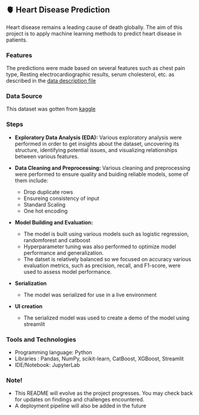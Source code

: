 ## 🫀  Heart Disease Prediction

Heart disease remains a leading cause of death globally. The aim of this project is to apply machine learning methods to predict heart disease in patients.

### **Features**  
The predictions were made based on several features such as chest pain type, Resting electrocardiographic results, serum cholesterol, etc. as described in the [data description file](data_description.md)

### Data Source
This dataset was gotten from [kaggle](https://www.kaggle.com/datasets/yasserh/heart-disease-dataset)

### Steps
* **Exploratory Data Analysis (EDA):** Various exploratory analysis were performed in order to get insights about the dataset, uncovering its structure, identifying potential issues, and visualizing relationships between various features.

* **Data Cleaning and Preprocessing:**
  Various cleaning and preprocessing were performed to ensure quality and buiding reliable models, some of them include: 
  + Drop duplicate rows
  + Ensureing consistency of input
  + Standard Scaling
  + One hot encoding

* **Model Building and Evaluation:**
  - The model is built using various models such as logistic regression, randomforest and catboost
  - Hyperparameter tuning was also performed to optimize model performance and generalization.
  - The datset is relatively balanced so we focused on accuracy various evaluation metrics, such as precision, recall, and F1-score, were used to assess model performance.

* **Serialization**
  - The model was serialized for use in a live environment

* **UI creation**
  - The serialized model was used to create a demo of the model using streamlit


### Tools and Technologies
* Programming language: Python
* Libraries : Pandas, NumPy, scikit-learn, CatBoost, XGBoost, Streamlit
* IDE/Notebook: JupyterLab

### Note!
+ This README will evolve as the project progresses. You may check back for updates on findings and challenges encountered.
+ A deployment pipeline will also be added in the future
